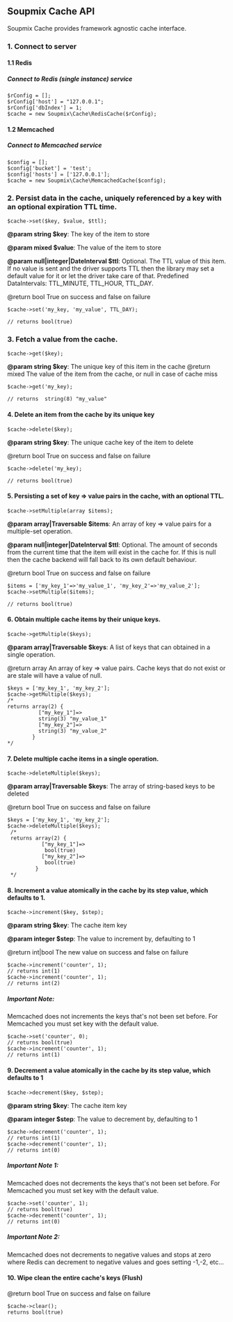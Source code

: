 ## Soupmix Cache API

Soupmix Cache provides framework agnostic cache interface. 

### 1. Connect to server

#### 1.1 Redis

##### Connect to Redis (single instance) service 

```
$rConfig = [];
$rConfig['host'] = "127.0.0.1";
$rConfig['dbIndex'] = 1;
$cache = new Soupmix\Cache\RedisCache($rConfig);
```



#### 1.2 Memcached

##### Connect to Memcached service

```
$config = [];
$config['bucket'] = 'test';
$config['hosts'] = ['127.0.0.1'];
$cache = new Soupmix\Cache\MemcachedCache($config);
```


### 2. Persist data in the cache, uniquely referenced by a key with an optional expiration TTL time.

```
$cache->set($key, $value, $ttl);
```

**@param string $key**: The key of the item to store

**@param mixed $value**: The value of the item to store

**@param null|integer|DateInterval $ttl**: Optional. The TTL value of this item. If no value is sent and the driver supports TTL then the library may set a default value for it or let the driver take care of that. Predefined DataIntervals: TTL_MINUTE, TTL_HOUR, TTL_DAY.

@return bool True on success and false on failure


```
$cache->set('my_key, 'my_value', TTL_DAY);

// returns bool(true)
```

### 3. Fetch a value from the cache.

```
$cache->get($key);
```

**@param string $key**: The unique key of this item in the cache
@return mixed The value of the item from the cache, or null in case of cache miss

```
$cache->get('my_key);

// returns  string(8) "my_value"
```

#### 4. Delete an item from the cache by its unique key

```
$cache->delete($key);
```

**@param string $key**: The unique cache key of the item to delete

@return bool True on success and false on failure

```
$cache->delete('my_key);

// returns bool(true)
```

#### 5. Persisting a set of key => value pairs in the cache, with an optional TTL.

```
$cache->setMultiple(array $items);
```

**@param array|Traversable $items**: An array of key => value pairs for a multiple-set operation.

**@param null|integer|DateInterval $ttl**: Optional. The amount of seconds from the current time that the item will exist in the cache for. If this is null then the cache backend will fall back to its own default behaviour.

@return bool True on success and false on failure
```
$items = ['my_key_1'=>'my_value_1', 'my_key_2'=>'my_value_2'];
$cache->setMultiple($items);

// returns bool(true)
```

#### 6. Obtain multiple cache items by their unique keys.

```
$cache->getMultiple($keys);
```

**@param array|Traversable $keys**: A list of keys that can obtained in a single operation.

@return array An array of key => value pairs. Cache keys that do not exist or are stale will have a value of null.

```
$keys = ['my_key_1', 'my_key_2'];
$cache->getMultiple($keys);
/*
returns array(2) {
          ["my_key_1"]=>
          string(3) "my_value_1"
          ["my_key_2"]=>
          string(3) "my_value_2"
        }
*/
```

#### 7. Delete multiple cache items in a single operation.

```
$cache->deleteMultiple($keys);
```

**@param array|Traversable $keys**: The array of string-based keys to be deleted

@return bool True on success and false on failure

```
$keys = ['my_key_1', 'my_key_2'];
$cache->deleteMultiple($keys);
 /*
 returns array(2) {
           ["my_key_1"]=>
            bool(true)
           ["my_key_2"]=>
            bool(true)
         }
 */
```

#### 8. Increment a value atomically in the cache by its step value, which defaults to 1.
```
$cache->increment($key, $step);
```
**@param string  $key**: The cache item key

**@param integer $step**: The value to increment by, defaulting to 1

@return int|bool The new value on success and false on failure

```
$cache->increment('counter', 1);
// returns int(1)
$cache->increment('counter', 1);
// returns int(2)
```

##### Important Note:

Memcached does not increments the keys that's not been set before. For Memcached you must set key with the default value.

```
$cache->set('counter', 0);
// returns bool(true)
$cache->increment('counter', 1);
// returns int(1)
```

    
#### 9. Decrement a value atomically in the cache by its step value, which defaults to 1

```
$cache->decrement($key, $step);
```

**@param string  $key**:  The cache item key

**@param integer $step**: The value to decrement by, defaulting to 1
```
$cache->decrement('counter', 1);
// returns int(1)
$cache->decrement('counter', 1);
// returns int(0)
```

##### Important Note 1:

Memcached does not decrements the keys that's not been set before. For Memcached you must set key with the default value.

```
$cache->set('counter', 1);
// returns bool(true)
$cache->decrement('counter', 1);
// returns int(0)
```

##### Important Note 2:

Memcached does not decrements to negative values and stops at zero where Redis can decrement to negative values and goes setting -1,-2, etc...
    
#### 10. Wipe clean the entire cache's keys (Flush)

@return bool True on success and false on failure

```
$cache->clear();
returns bool(true)
```